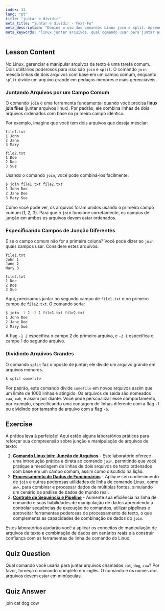 ```yaml
---
index: 11
lang: "pt"
title: "juntar e dividir"
meta_title: "juntar e dividir - Text-Fu"
meta_description: "Domine o uso dos comandos Linux join e split. Aprenda a juntar arquivos eficientemente com base em campos comuns e dividir arquivos grandes em partes menores. Este guia aborda qual comando usar para juntar arquivos como cat, dog, cow e outros exemplos práticos."
meta_keywords: "linux juntar arquivos, qual comando usar para juntar arquivos, comando join linux, comando split linux, manipulação de arquivos, linha de comando, processamento de texto"
---
```


## Lesson Content

No Linux, gerenciar e manipular arquivos de texto é uma tarefa comum. Dois utilitários poderosos para isso são `join` e `split`. O comando `join` mescla linhas de dois arquivos com base em um campo comum, enquanto `split` divide um arquivo grande em pedaços menores e mais gerenciáveis.

### Juntando Arquivos por um Campo Comum

O comando `join` é uma ferramenta fundamental quando você precisa **linux join files** (juntar arquivos linux). Por padrão, ele combina linhas de dois arquivos ordenados com base no primeiro campo idêntico.

Por exemplo, imagine que você tem dois arquivos que deseja mesclar:

```plaintext
file1.txt
1 John
2 Jane
3 Mary

file2.txt
1 Doe
2 Doe
3 Sue
```

Usando o comando `join`, você pode combiná-los facilmente:

```bash
$ join file1.txt file2.txt
1 John Doe
2 Jane Doe
3 Mary Sue
```

Como você pode ver, os arquivos foram unidos usando o primeiro campo comum (1, 2, 3). Para que o `join` funcione corretamente, os campos de junção em ambos os arquivos devem estar ordenados.

### Especificando Campos de Junção Diferentes

E se o campo comum não for a primeira coluna? Você pode dizer ao `join` quais campos usar. Considere estes arquivos:

```plaintext
file1.txt
John 1
Jane 2
Mary 3

file2.txt
1 Doe
2 Doe
3 Sue
```

Aqui, precisamos juntar no segundo campo de `file1.txt` e no primeiro campo de `file2.txt`. O comando seria:

```bash
$ join -1 2 -2 1 file1.txt file2.txt
1 John Doe
2 Jane Doe
3 Mary Sue
```

A flag `-1 2` especifica o campo 2 do primeiro arquivo, e `-2 1` especifica o campo 1 do segundo arquivo.

### Dividindo Arquivos Grandes

O comando `split` faz o oposto de juntar; ele divide um arquivo grande em arquivos menores.

```bash
$ split somefile
```

Por padrão, este comando divide `somefile` em novos arquivos assim que um limite de 1000 linhas é atingido. Os arquivos de saída são nomeados `xaa`, `xab`, e assim por diante. Você pode personalizar esse comportamento, por exemplo, especificando uma contagem de linhas diferente com a flag `-l` ou dividindo por tamanho de arquivo com a flag `-b`.

## Exercise

A prática leva à perfeição! Aqui estão alguns laboratórios práticos para reforçar sua compreensão sobre junção e manipulação de arquivos de texto:

1. **[Comando Linux join: Junção de Arquivos](https://labex.io/pt/labs/linux-linux-join-command-file-joining-219193)** - Este laboratório oferece uma introdução prática e direta ao comando `join`, permitindo que você pratique a mesclagem de linhas de dois arquivos de texto ordenados com base em um campo comum, assim como discutido na lição.
2. **[Processamento de Dados de Funcionários](https://labex.io/pt/labs/linux-processing-employees-data-388132)** - Aplique seu conhecimento de `join` e outras poderosas utilidades de linha de comando Linux, como `awk`, para combinar e processar dados de múltiplas fontes, simulando um cenário de análise de dados do mundo real.
3. **[Controle de Sequência e Pipeline](https://labex.io/pt/labs/linux-sequence-control-and-pipeline-17994)** - Aumente sua eficiência na linha de comando e suas habilidades de manipulação de dados aprendendo a controlar sequências de execução de comandos, utilizar pipelines e aproveitar ferramentas poderosas de processamento de texto, o que complementa as capacidades de combinação de dados do `join`.

Estes laboratórios ajudarão você a aplicar os conceitos de manipulação de arquivos de texto e combinação de dados em cenários reais e a construir confiança com as ferramentas de linha de comando do Linux.

## Quiz Question

Qual comando você usaria para juntar arquivos chamados `cat`, `dog`, `cow`? Por favor, forneça o comando completo em inglês. O comando e os nomes dos arquivos devem estar em minúsculas.

## Quiz Answer

join cat dog cow

